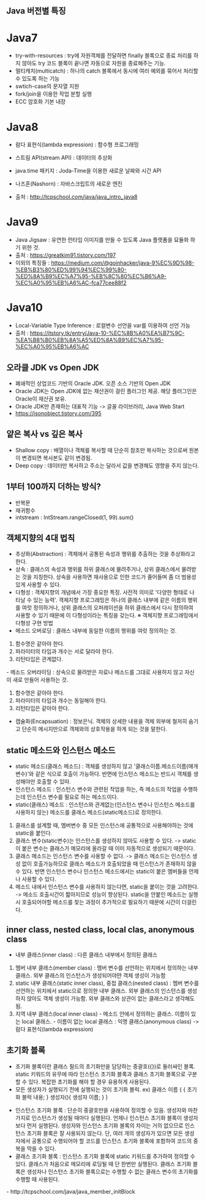 ## Java 버전별 특징

# Java7
- try-with-resources : try에 자원객체를 전달하면 finally 블록으로 종료 처리를 하지 않아도 try 코드 블록이 끝나면 자동으로 자원을 종료해주는 기능.
- 멀티캐치(multicatch) : 하나의 catch 블록에서 동시에 여러 예외를 묶어서 처리할 수 있도록 하는 기능
- swtich-case의 문자열 지원
- fork/join을 이용한 작업 분할 실행
- ECC 암호화 기본 내장

# Java8
- 람다 표현식(lambda expression) : 함수형 프로그래밍
- 스트림 API(stream API) : 데이터의 추상화
- java.time 패키지 : Joda-Time을 이용한 새로운 날짜와 시간 API
- 나즈혼(Nashorn) : 자바스크립트의 새로운 엔진

- 출처 : http://tcpschool.com/java/java_intro_java8

# Java9
- Java Jigsaw : 유연한 런타임 이미지를 만들 수 있도록 Java 플랫폼을 묘듈화 하기 위한 것.
- 출처 : https://greatkim91.tistory.com/197
- 이외의 특징들 : https://medium.com/@goinhacker/java-9%EC%9D%98-%EB%B3%80%ED%99%94%EC%99%80-%ED%8A%B9%EC%A7%95-%EB%8C%80%EC%B6%A9-%EC%A0%95%EB%A6%AC-fca77cee88f2

# Java10
- Local-Variable Type Inference : 로컬변수 선언을 var를 이용하여 선언 가능
- 출처 : https://itstory.tk/entry/Java-10-%EC%8B%A0%EA%B7%9C-%EA%B8%B0%EB%8A%A5%ED%8A%B9%EC%A7%95-%EC%A0%95%EB%A6%AC

## 오라클 JDK vs Open JDK
- 폐쇄적인 상업코드 기반의 Oracle JDK. 오픈 소스 기반의 Open JDK
- Oracle JDK는 Open JDK에 없는 재산권이 걸린 플러그인 제공. 해당 플러그인은 Oracle이 재산권 보유.
- Oracle JDK만 존재하는 대표적 기능 -> 글꼴 라이브러리, Java Web Start
- https://jsonobject.tistory.com/395

## 얕은 복사 vs 깊은 복사
- Shallow copy : 배열이나 객체를 복사할 때 단순히 참조만 복사하는 것으로써 원본이 변경되면 복사본도 같이 변경됨.
- Deep copy : 데이터만 복사하고 주소는 달라서 값을 변경해도 영향을 주지 않는다.

## 1부터 100까지 더하는 방식?
- 반복문
- 재귀함수
- intstream : IntStream.rangeClosed(1, 99).sum()

## 객체지향의 4대 법칙
- 추상화(Abstraction) : 객체에서 공통된 속성과 행위를 추출하는 것을 추상화라고 한다.
- 상속 : 클래스의 속성과 행위를 하위 클래스에 물려주거나, 상위 클래스에서 물려받는 것을 지칭한다. 상속을 사용하면 재사용으로 인한 코드가 줄어들며 좀 더 범용성 있게 사용할 수 있다.
- 다형성 : 객체지향의 개념에서 가장 중요한 특징. 사전적 의미로 '다양한 형태로 나타날 수 있는 능력'. 객체지향 프로그래밍은 하나의 클래스 내부에 같은 이름의 행위를 여럿 정의하거나, 상위 클래스의 오퍼레이션을 하위 클래스에서 다시 정의하여 사용할 수 있기 때문에 이 다형성이라는 특징을 갖는다.
※ 객체지향 프로그래밍에서 다형성 구현 방법
- 메소드 오버로딩 : 클래스 내부에 동일한 이름의 행위를 여럿 정의하는 것. 
<ol>
  <li>함수명은 같아야 한다.</li>
  <li>파라미터의 타입과 개수는 서로 달라야 한다.</li>
  <li>리턴타입은 관계없다.</li>
</ol>
- 메소드 오버라이딩 : 상속으로 물려받은 자료나 메소드를 그대로 사용하지 않고 자신이 새로 만들어 사용하는 것.
<ol>
  <li>함수명은 같아야 한다.</li>
  <li>파라미터의 타입과 개수는 동일해야 한다.</li>
  <li>리턴타입은 같아야 한다.</li>
</ol>

- 캡슐화(Encapsuation) : 정보은닉. 객체의 상세한 내용을 객체 외부에 철저히 숨기고 단순히 메시지만으로 객체와의 상호작용을 하게 되는 것을 말한다.

## static 메소드와 인스턴스 메소드
- static 메소드(클래스 메소드) : 객체를 생성하지 않고 '클래스이름.메소드이름(매개변수)'와 같은 식으로 호출이 가능하다. 반면에 인스턴스 메소드는 반드시 객체를 생성해야만 호출할 수 있따.
- 인스턴스 메소드 : 인스턴스 변수와 관련된 작업을 하는, 즉 메소드의 작업을 수행하는데 인스턴스 변수를 필요로 하는 메소드이다.
- static(클래스) 메소드 : 인스턴스와 관계없는(인스턴스 변수나 인스턴스 메소드를 사용하지 않는) 메소드를 클래스 메소드(static메소드)로 정의한다.
<ol>
  <li>클래스를 설계할 때, 멤버변수 중 모든 인스턴스에 공통적으로 사용해야하는 것에 static을 붙인다.</li>
  <li>클래스 변수(static변수)는 인스턴스를 생성하지 않아도 사용할 수 있다. -> static이 붙은 변수는 클래스가 메모리에 올라갈 때 이미 자동적으로 생성되기 때문이다.</li>
  <li>클래스 메소드는 인스턴스 변수를 사용할 수 없다. -> 클래스 메소드는 인스턴스 생성 없이 호출가능하므로 클래스 메소드가 호출되었을 때 인스턴스가 존재하지 않을 수 있다. 반면 인스턴스 변수나 인스턴스 메소드에서는 static이 붙은 멤버들을 언제나 사용할 수 있다.</li>
  <li>메소드 내에서 인스턴스 변수를 사용하지 않는다면, static을 붙이는 것을 고려한다. -> 메소드 호출시간이 짧아지므로 성능이 향상된다. static을 안붙인 메소드는 실행 시 호출되어야할 메소드를 찾는 과정이 추가적으로 필요하기 때문에 시간이 더걸린다.</li>
</ol>

## inner class, nested class, local clas, anonymous class
- 내부 클래스(inner class) : 다른 클래스 내부에서 정의된 클래스
<ol>
  <li>멤버 내부 클래스(member class) : 멤버 변수를 선언하는 위치에서 정의하는 내부 클래스. 외부 클래스의 인스턴스가 생성되어야먄 객체 생성이 가능함</li>
  <li>static 내부 클래스(static inner class), 중첩 클래스(nested class) : 멤버 변수를 선언하는 위치에서 static으로 정의한 내부 클래스. 외부 클래스의 인스턴스를 생성하지 않아도 객체 생성이 가능함. 외부 클래스와 상관이 없는 클래스라고 생각해도 됨.</li>
  <li>지역 내부 클래스(local inner class)
    - 메소드 안에서 정의하는 클래스. 이름이 있는 local 클래스.
    - 이름이 없는 local 클래스 : 익명 클래스(anonymous class) -> 람다 표현식(lambda expression)</li>
</ol>

## 초기화 블록
- 초기화 블록이란 클래스 필드의 초기화만을 담당하는 중괄호({})로 둘러싸인 블록. static 키워드의 유무에 따라 인스턴스 초기화 블록과 클래스 초기화 블록으로 구분할 수 있다. 복잡한 초기화를 해야 할 경우 유용하게 사용된다.
- 모든 생성자가 실행되기 전에 실행되는 것이 초기화 블럭.
ex) 클래스 이름 {
      {
        초기화 블럭 내용;
      }
      생성자(){
        생성자 이름;
      }
    } 
<ul>
  <li>인스턴스 초기화 블록 : 단순히 중괄호만을 사용하여 정의할 수 있음. 생성자와 마찬가지로 인스턴스가 생성될 때마다 실행된다. 언제나 인스턴스 초기화 블록이 생성자보다 먼저 실행된다. 생성자와 인스턴스 초기화 블록의 차이는 거의 없으므로 인스턴스 초기화 블록은 잘 사용되지 않는다. 단, 여러 개의 생성자가 있으면 모든 생성자에서 공통으로 수행되어야 할 코드를 인스턴스 초기화 블록에 포함하여 코드의 중복을 막을 수 있다.</li>
  <li>클래스 초기화 블록 : 인스턴스 초기화 블록에 static 키워드를 추가하여 정의할 수 있다. 클래스가 처음으로 메모리에 로딩될 때 단 한번만 실행된다. 클래스 초기화 블록은 생성자나 인스턴스 초기화 블록으로는 수행할 수 없는 클래스 변수의 초기화를 수행할 때 사용된다.</li>
</ul>
- http://tcpschool.com/java/java_member_initBlock
